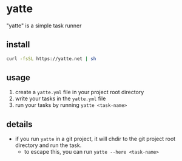 # yatte

"yatte" is a simple task runner

## install

```sh
curl -fsSL https://yatte.net | sh
```

## usage

1. create a `yatte.yml` file in your project root directory
2. write your tasks in the `yatte.yml` file
3. run your tasks by running `yatte <task-name>`

## details

- if you run `yatte` in a git project, it will chdir to the git project root directory and run the task.
  - to escape this, you can run `yatte --here <task-name>`
